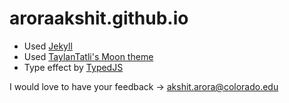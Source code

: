 # aroraakshit.github.io

+ Used [Jekyll](https://jekyllrb.com/)
+ Used [TaylanTatli's Moon theme](https://github.com/TaylanTatli/Moon)
+ Type effect by [TypedJS](http://www.mattboldt.com/demos/typed-js/)


I would love to have your feedback -> [akshit.arora@colorado.edu](mailto:akshit.arora@colorado.edu)